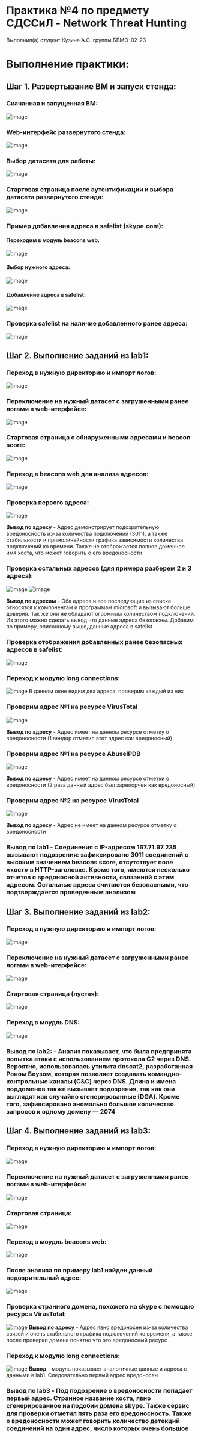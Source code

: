 # **Практика №4 по предмету СДССиЛ - Network Threat Hunting**
Выполнил(а) студент Кузина А.С. группы ББМО-02-23
# **Выполнение практики:**
## **Шаг 1. Развертывание ВМ и запуск стенда:**
### **Скачанная и запущенная ВМ:**
![image](images/1.png)
### **Web-интерфейс развернутого стенда:**
![image](images/2.png)
### **Выбор датасета для работы:**
![image](images/3.png)
### **Стартовая страница после аутентификации и выбора датасета развернутого стенда:**
![image](images/4.png)
### **Пример добавления адреса в safelist (skype.com):**
#### **Переходим в модуль beacons web:**
![image](images/5.png)
#### **Выбор нужного адреса:**
![image](images/6.png)
#### **Добавление адреса в safelist:**
![image](images/7.png)
### **Проверка safelist на наличие добавленного ранее адреса:**
![image](images/8.png)
## **Шаг 2. Выполнение заданий из lab1:**
### **Переход в нужную директорию и импорт логов:**
![image](images/9.png)
### **Переключение на нужный датасет с загруженными ранее логами в web-итерфейсе:**
![image](images/10.png)
### **Стартовая страница с обнаруженными адресами и beacon score:**
![image](images/11.png)
### **Переход в beacons web для анализа адресов:**
![image](images/12.png)
### **Проверка первого адреса:**
![image](images/12.png)

**Вывод по адресу** - Адрес демонстрирует подозрительную вредоносность из-за количества подключений (3011), а также стабильности и прямолинейности графика зависимости количества подключений ко времени. Также не отображается полное доменное имя хоста, что может говорить о его вредоносности.
### **Проверка остальных адресов (для примера разберем 2 и 3 адреса):**
![image](images/13.png)
![image](images/14.png)

**Вывод по адресам** - Оба адреса и все последующие из списка относятся к компонентам и программам microsoft и вызывают больше доверия. Так же они не обладают огромным количеством подключений. Из этого можно сделать вывод что данные адреса безопасны. Добавим по примеру, описанному выше, данные адреса в safelist
### **Проверка отображения добавленных ранее безопасных адресов в safelist:**
![image](images/15.png)
### **Переход к модулю long connections:**
![image](images/16.png)
В данном окне видим два адреса, проверим каждый из них
### **Проверим адрес №1 на ресурсе VirusTotal**
![image](images/17.png)

**Вывод по адресу** - Адрес имеет на данном ресурсе отметку о вредоносности (1 вендор отметил этот адрес как вредоносный)
### **Проверим адрес №1 на ресурсе AbuselPDB**
![image](images/18.png)

**Вывод по адресу** - Адрес имеет на данном ресурсе отметки о вредоносности (2 раза данный адрес был зарепорчен как вредоносный)
### **Проверим адрес №2 на ресурсе VirusTotal**
![image](images/19.png)

**Вывод по адресу** - Адрес не имеет на данном ресурсе отметку о вредоносности
### **Вывод по lab1** - Соединения с IP-адресом 167.71.97.235 вызывают подозрения: зафиксировано 3011 соединений с высоким значением beacons score, отсутствует поле «хост» в HTTP-заголовке. Кроме того, имеются несколько отчетов о вредоносной активности, связанной с этим адресом. Остальные адреса считаются безопасными, что подтверждается проведенным анализом
## **Шаг 3. Выполнение заданий из lab2:**
### **Переход в нужную директорию и импорт логов:**
![image](images/20.png)
### **Переключение на нужный датасет с загруженными ранее логами в web-итерфейсе:**
![image](images/21.png)
### **Стартовая страница (пустая):**
![image](images/22.png)
### **Переход в моудль DNS:**
![image](images/23.png)
### **Вывод по lab2:** - Анализ показывает, что была предпринята попытка атаки с использованием протокола C2 через DNS. Вероятно, использовалась утилита dnscat2, разработанная Роном Боузом, которая позволяет создавать командно-контрольные каналы (C&C) через DNS. Длина и имена поддоменов также вызывает подозрения, так как они выглядят как случайно сгенерированные (DGA). Кроме того, зафиксировано аномально большое количество запросов к одному домену — 2074
## **Шаг 4. Выполнение заданий из lab3:**
### **Переход в нужную директорию и импорт логов:**
![image](images/24.png)
### **Переключение на нужный датасет с загруженными ранее логами в web-итерфейсе:**
![image](images/25.png)
### **Стартовая страница:**
![image](images/26.png)
### **Переход в моудль beacons web:**
![image](images/27.png)
### **После анализа по примеру lab1 найден данный подозрительный адрес:**
![image](images/28.png)
### **Проверка странного домена, похожего на skype с помощью ресурса VirusTotal:**
![image](images/29.png)
**Вывод по адресу** - Адрес явно вредоносен из-за количества связей и очень стабильного графика подключений ко времени, а также после проверки домена понятно что это вредоносный ресурс
### **Переход к модулю long connections:**
![image](images/30.png)
**Вывод** - модуль показывает аналогичные данные и адреса с данными в lab1. Следовательно первый адрес вредоносен
### **Вывод по lab3** - Под подозрение о вредоносности попадает первый адрес. Странное название хоста, явно сгенерированное на подобии домена skype. Также сервис для проверки отметил пять раза его вредоносность. Также о вредоносности может говорить количество детекций соединений на один адрес, число которых очень большое
